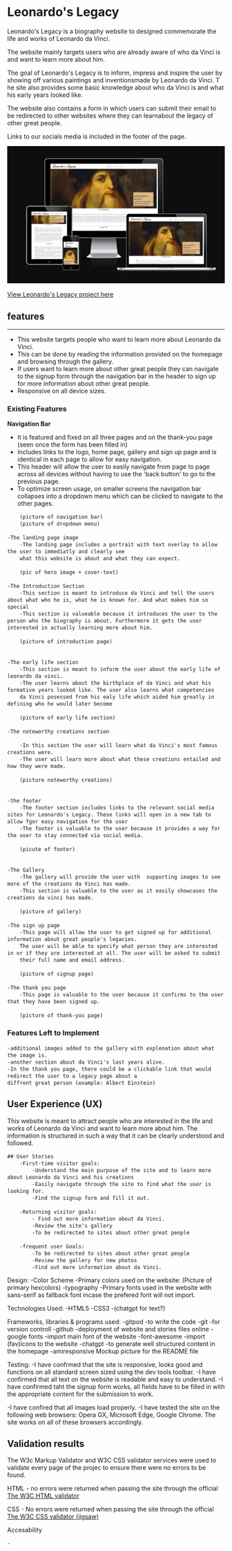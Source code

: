# Leonardo's Legacy

Leonardo's Legacy is a biography website to designed commemorate the life and works of Leonardo da Vinci. 

The website mainly targets users who are already aware of who da Vinci is and want to learn more about him.

The goal of Leonardo's Legacy is to inform, impress and inspire the user by showing off various paintings and inventionsmade by Leonardo da Vinci. T
he site also provides some basic knowledge about who da Vinci is and what his early years looked like.

The website also contains a form in which users can submit their email to be redirected to other websites where they can learnabout the legacy of other great people.

 Links to our socials media is included in the footer of the page.


![Am I Responsive](assets/css/images/mockup-image.png)

[View Leonardo's Legacy project here](https://rasm1.github.io/Leonardo-s-Legacy/index.html)

## features
<hr>

<ul>   
	<li>This website targets people who want to learn more about Leonardo da Vinci.</li>
	<li>This can be done by reading the information provided on the homepage and browsing through the gallery.</li>
	 <li>If users want to learn more about other great people they can navigate to the signup form through the navigation bar in the header
	 to sign up for more information about other great people. </li>
	 <li>Responsive on all device sizes.</li>
</ul>

### Existing Features

<strong>Navigation Bar</strong>
<ul>   
	<li>It is featured and fixed on all three pages and on the thank-you page (seen once the form has been filled in)</li>
	<li>Includes links to the logo, home page, gallery and sign up page and is identical in each page to allow for easy navigation.</li>
	<li>This header will allow the user to easily navigate from page to page across all devices without having to use the 'back button' to go to the previous page.</li>
	<li>To optimize screen usage, on smaller screens the navigation bar collapses into a dropdown menu which can be clicked to navigate to the other pages.</li>
	
</ul>


		(picture of navigation bar)
		(picture of dropdown menu)

	-The landing page image
		-The landing page includes a portrait with text overlay to allow the user to immediatly and clearly see
		what this website is about and what they can expect.

		(pic of hero image + cover-text)

	-The Introduction Section
		-This section is meant to introduce da Vinci and tell the users about what who he is, what he is known for. And what makes him so special
		-This section is valueable because it introduces the user to the person who the biography is about. Furthermore it gets the user interested in actually learning more about him.

		(picture of introduction page)


	-The early life section
		-This section is meant to inform the user about the early life of leonardo da vinci. 
		-The user learns about the birthplace of da Vinci and what his formative years looked like. The user also learns what competencies
		da Vinci posessed from his ealy life which aided him greatly in defining who he would later become

		(picture of early life section)

	-The noteworthy creations section

		-In this section the user will learn what da Vinci's most famous creations were. 
		-The user will learn more about what these creations entailed and how they were made.
		
		(picture noteworthy creations)


	-the footer
		-The footer section includes links to the relevant social media sites for Leonardo's Legacy. These links will open in a new tab to allow fgor easy navigation for the user
		-The footer is valuable to the user because it provides a way for the user to stay connected via social media.
		
		(picute of footer)


	-The Gallery
		-The gallery will provide the user with	 supporting images to see more of the creations da Vinci has made.
		-This section is valuable to the user as it easily showcases the creations da vinci has made.

		(picture of gallery)

	-The sign up page
		-This page will allow the user to get signed up for additional information about great people's legacies.
		The user will be able to specify what person they are interested in or if they are interested at all. The user will be asked to submit
		their full name and email address.

		(picture of signup page)

	-The thank you page
		-This page is valuable to the user because it confirms to the user that they have been signed up.
		
		(picture of thank-you page)

### Features Left to Implement
	-additional images added to the gallery with explenation about what the image is.
	-another section about da Vinci's last years alive.
	-In the thank you page, there could be a clickable link that would redirect the user to a legacy page about a
	diffrent great person (example: Albert Einstein)
		


## User Experience (UX)

This website is meant to attract people who are interested in the life and works of Leonardo da Vinci and want to learn more about him.
The information is structured in such a way that it can be clearly understood and followed.

	## User Stories
		-First-time visitor goals:
			-Understand the main purpose of the site and to learn more about Leonardo da Vinci and his creations
			-Easily navigate through the site to find what the user is looking for.
			-Find the signup form and fill it out.

		-Returning visitor goals:
			- Find out more information about da Vinci.
			-Review the site's gallery
			-To be redirected to sites about other great people

		-frequent user Goals:
			-To be redirected to sites about other great people
			-Review the gallery for new photos
			-Find out more information about da Vinci.

Design:
	-Color Scheme
		-Primary colors used on the website:
			(Picture of primary hexcolors)
	-typography
		-Primary fonts used in the website with sans-serif as fallback font incase the prefered font will not import.



Technologies Used:
	-HTML5
	-CSS3
	-(chatgpt for text?)

Frameworks, libraries & programs used:
	-gitpod
	-to write the code
	-git
	-for version controll
	-github
	-deployment of website and stories files online
	-google fonts
	-import main font of the website
	-font-awesome
	-import (fav)icons to the website
	-chatgpt
	-to generate well structured content in the homepage
	-amiresponsive
	Mockup picture for the README file



Testing:
-I have confrmed that the site is responsive, looks good and functions on all standard screen sized using the dev tools toolbar.
-I have confirmed that all text on the website is readable and easy to understand.
-I have confirmed taht the signup form works, all fields have to be filled in with the appropriate content for the submission to work.

-I have confired that all images load properly.
-I have tested the site on the following web browsers: Opera GX, Microsoft Edge, Google Chrome.
The site works on all of these browsers accordingly.

## Validation results
The W3c Markup Validator and W3C CSS validator services were used to validate every page of the projec to ensure there were no errors to be found.
	
	

HTML -  no errors were returned when passing the site through the official [The W3C HTML validator](https://validator.w3.org) 

CSS - No errors were returned when passing the site through the official [The W3C CSS validator (jigsaw)](https://jigsaw.w3.org/css-validator/)

Accesability
	
	-
	


